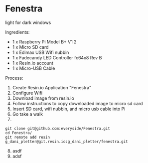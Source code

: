 # Fenestra
light for dark windows  

Ingredients:
* 1 x Raspberry Pi Model B+ V1 2
* 1 x Micro SD card
* 1 x Edimax USB Wifi nubbin
* 1 x Fadecandy LED Controller fc64x8 Rev B
* 1 x Resin.io account
* 1 x Micro-USB Cable

Process:  
1.  Create Resin.io Application "Fenestra"  
2.  Configure Wifi  
3.  Download image from resin.io  
4.  Follow instructions to copy downloaded image to micro sd card  
5.  Insert SD card, wifi nubbin, and micro usb cable into Pi  
6.  Go take a walk  
7.  
```
git clone git@github.com:everyside/Fenestra.git
cd Fenestra/
git remote add resin g_dani_pletter@git.resin.io:g_dani_pletter/fenestra.git
```  
8.  asdf  
9.  adsf  
